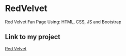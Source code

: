 # RedVelvet
Red Velvet Fan Page
Using: HTML, CSS, JS and Bootstrap

## Link to my project

[Red Velvet](https://lassrenzo.github.io/RedVelvet/)
